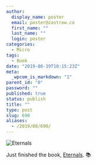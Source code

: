 ```yaml
---
author:
  display_name: poster
  email: poster@zastrow.co
  first_name: ""
  last_name: ""
  login: poster
categories:
  - Micro
tags:
  - Book
date: "2019-08-19T10:15:23Z"
meta:
  _wpcom_is_markdown: "1"
parent_id: "0"
password: ""
published: true
status: publish
title: ""
type: post
slug: 690
aliases:
  - /2019/08/690/
---
```

<p><img src="https://i.gr-assets.com/images/S/compressed.photo.goodreads.com/books/1400716940l/47694.jpg" alt="Eternals" /></p>

<p>Just finished the book, <a href="https://www.goodreads.com/review/show/2931624796?utm_medium=api&amp;utm_source=rss">Eternals</a>. 📚</p>

